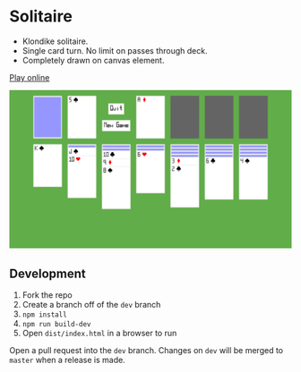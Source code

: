 Solitaire
=========

- Klondike solitaire.
- Single card turn. No limit on passes through deck.
- Completely drawn on canvas element.

[Play online](https://costava.github.io/solitaire/dist/)

![Solitaire](./screenshots/1.png)

Development
-----------

1. Fork the repo
2. Create a branch off of the `dev` branch
3. `npm install`
4. `npm run build-dev`
5. Open `dist/index.html` in a browser to run

Open a pull request into the `dev` branch.
Changes on `dev` will be merged to `master` when a release is made.
